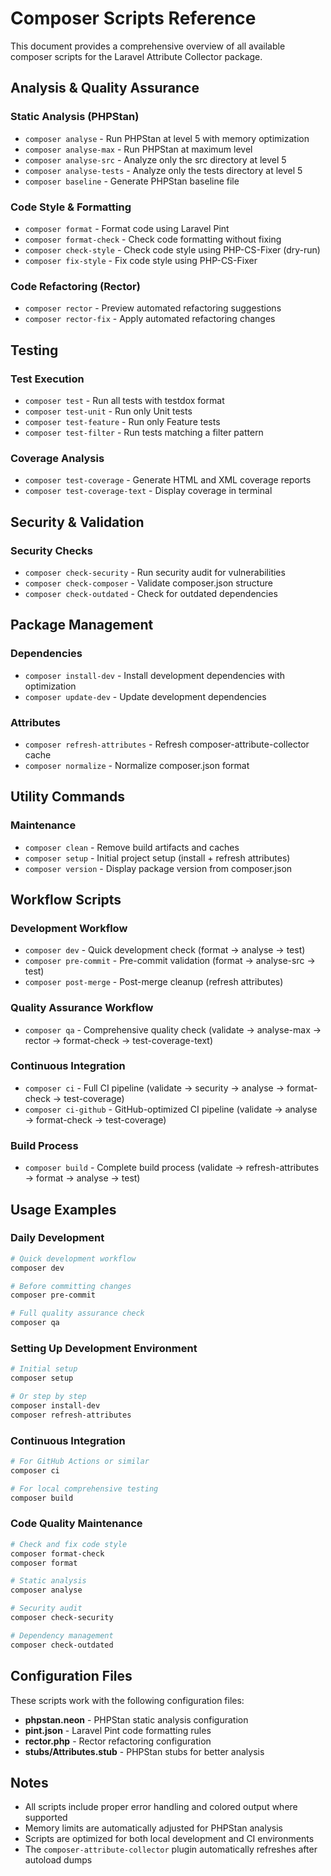# Composer Scripts Reference

This document provides a comprehensive overview of all available composer scripts for the Laravel Attribute Collector package.

## Analysis & Quality Assurance

### Static Analysis (PHPStan)
- `composer analyse` - Run PHPStan at level 5 with memory optimization
- `composer analyse-max` - Run PHPStan at maximum level  
- `composer analyse-src` - Analyze only the src directory at level 5
- `composer analyse-tests` - Analyze only the tests directory at level 5
- `composer baseline` - Generate PHPStan baseline file

### Code Style & Formatting
- `composer format` - Format code using Laravel Pint
- `composer format-check` - Check code formatting without fixing
- `composer check-style` - Check code style using PHP-CS-Fixer (dry-run)
- `composer fix-style` - Fix code style using PHP-CS-Fixer

### Code Refactoring (Rector)
- `composer rector` - Preview automated refactoring suggestions
- `composer rector-fix` - Apply automated refactoring changes

## Testing

### Test Execution
- `composer test` - Run all tests with testdox format
- `composer test-unit` - Run only Unit tests
- `composer test-feature` - Run only Feature tests
- `composer test-filter` - Run tests matching a filter pattern

### Coverage Analysis
- `composer test-coverage` - Generate HTML and XML coverage reports
- `composer test-coverage-text` - Display coverage in terminal

## Security & Validation

### Security Checks
- `composer check-security` - Run security audit for vulnerabilities
- `composer check-composer` - Validate composer.json structure
- `composer check-outdated` - Check for outdated dependencies

## Package Management

### Dependencies
- `composer install-dev` - Install development dependencies with optimization
- `composer update-dev` - Update development dependencies

### Attributes
- `composer refresh-attributes` - Refresh composer-attribute-collector cache
- `composer normalize` - Normalize composer.json format

## Utility Commands

### Maintenance
- `composer clean` - Remove build artifacts and caches
- `composer setup` - Initial project setup (install + refresh attributes)
- `composer version` - Display package version from composer.json

## Workflow Scripts

### Development Workflow
- `composer dev` - Quick development check (format → analyse → test)
- `composer pre-commit` - Pre-commit validation (format → analyse-src → test)
- `composer post-merge` - Post-merge cleanup (refresh attributes)

### Quality Assurance Workflow
- `composer qa` - Comprehensive quality check (validate → analyse-max → rector → format-check → test-coverage-text)

### Continuous Integration
- `composer ci` - Full CI pipeline (validate → security → analyse → format-check → test-coverage)
- `composer ci-github` - GitHub-optimized CI pipeline (validate → analyse → format-check → test-coverage)

### Build Process
- `composer build` - Complete build process (validate → refresh-attributes → format → analyse → test)

## Usage Examples

### Daily Development
```bash
# Quick development workflow
composer dev

# Before committing changes  
composer pre-commit

# Full quality assurance check
composer qa
```

### Setting Up Development Environment
```bash
# Initial setup
composer setup

# Or step by step
composer install-dev
composer refresh-attributes
```

### Continuous Integration
```bash
# For GitHub Actions or similar
composer ci

# For local comprehensive testing
composer build
```

### Code Quality Maintenance
```bash
# Check and fix code style
composer format-check
composer format

# Static analysis
composer analyse

# Security audit
composer check-security

# Dependency management
composer check-outdated
```

## Configuration Files

These scripts work with the following configuration files:

- **phpstan.neon** - PHPStan static analysis configuration
- **pint.json** - Laravel Pint code formatting rules
- **rector.php** - Rector refactoring configuration
- **stubs/Attributes.stub** - PHPStan stubs for better analysis

## Notes

- All scripts include proper error handling and colored output where supported
- Memory limits are automatically adjusted for PHPStan analysis
- Scripts are optimized for both local development and CI environments
- The `composer-attribute-collector` plugin automatically refreshes after autoload dumps
